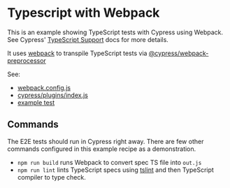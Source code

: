 # Typescript with Webpack

This is an example showing TypeScript tests with Cypress using Webpack. See Cypress' [TypeScript Support](https://on.cypress.io/typescript-support) docs for more details.

It uses [webpack](https://github.com/webpack/webpack) to transpile TypeScript tests
via [@cypress/webpack-preprocessor](https://github.com/cypress-io/cypress-webpack-preprocessor)

See:

- [webpack.config.js](webpack.config.js)
- [cypress/plugins/index.js](cypress/plugins/index.js)
- [example test](cypress/integration/spec.ts)

## Commands

The E2E tests should run in Cypress right away. There are few other commands configured in this example recipe as a demonstration.

- `npm run build` runs Webpack to convert spec TS file into `out.js`
- `npm run lint` lints TypeScript specs using [tslint](https://palantir.github.io/tslint) and then TypeScript compiler to type check.
